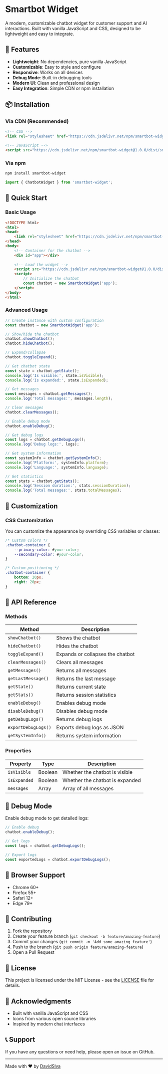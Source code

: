 # Smartbot Widget

A modern, customizable chatbot widget for customer support and AI interactions. Built with vanilla JavaScript and CSS, designed to be lightweight and easy to integrate.

## 🚀 Features

- **Lightweight**: No dependencies, pure vanilla JavaScript
- **Customizable**: Easy to style and configure
- **Responsive**: Works on all devices
- **Debug Mode**: Built-in debugging tools
- **Modern UI**: Clean and professional design
- **Easy Integration**: Simple CDN or npm installation

## 📦 Installation

### Via CDN (Recommended)

```html
<!-- CSS -->
<link rel="stylesheet" href="https://cdn.jsdelivr.net/npm/smartbot-widget@1.0.0/dist/smartbot.css">

<!-- JavaScript -->
<script src="https://cdn.jsdelivr.net/npm/smartbot-widget@1.0.0/dist/smartbot.umd.js"></script>
```

### Via npm

```bash
npm install smartbot-widget
```

```javascript
import { ChatbotWidget } from 'smartbot-widget';
```

## 🎯 Quick Start

### Basic Usage

```html
<!DOCTYPE html>
<html>
<head>
    <link rel="stylesheet" href="https://cdn.jsdelivr.net/npm/smartbot-widget@1.0.0/dist/smartbot.css">
</head>
<body>
    <!-- Container for the chatbot -->
    <div id="app"></div>
    
    <!-- Load the widget -->
    <script src="https://cdn.jsdelivr.net/npm/smartbot-widget@1.0.0/dist/smartbot.umd.js"></script>
    <script>
        // Initialize the chatbot
        const chatbot = new SmartbotWidget('app');
    </script>
</body>
</html>
```

### Advanced Usage

```javascript
// Create instance with custom configuration
const chatbot = new SmartbotWidget('app');

// Show/hide the chatbot
chatbot.showChatbot();
chatbot.hideChatbot();

// Expand/collapse
chatbot.toggleExpand();

// Get chatbot state
const state = chatbot.getState();
console.log('Is visible:', state.isVisible);
console.log('Is expanded:', state.isExpanded);

// Get messages
const messages = chatbot.getMessages();
console.log('Total messages:', messages.length);

// Clear messages
chatbot.clearMessages();

// Enable debug mode
chatbot.enableDebug();

// Get debug logs
const logs = chatbot.getDebugLogs();
console.log('Debug logs:', logs);

// Get system information
const systemInfo = chatbot.getSystemInfo();
console.log('Platform:', systemInfo.platform);
console.log('Language:', systemInfo.language);

// Get statistics
const stats = chatbot.getStats();
console.log('Session duration:', stats.sessionDuration);
console.log('Total messages:', stats.totalMessages);
```

## 🎨 Customization

### CSS Customization

You can customize the appearance by overriding CSS variables or classes:

```css
/* Custom colors */
.chatbot-container {
    --primary-color: #your-color;
    --secondary-color: #your-color;
}

/* Custom positioning */
.chatbot-container {
    bottom: 20px;
    right: 20px;
}
```

## 🔧 API Reference

### Methods

| Method | Description |
|--------|-------------|
| `showChatbot()` | Shows the chatbot |
| `hideChatbot()` | Hides the chatbot |
| `toggleExpand()` | Expands or collapses the chatbot |
| `clearMessages()` | Clears all messages |
| `getMessages()` | Returns all messages |
| `getLastMessage()` | Returns the last message |
| `getState()` | Returns current state |
| `getStats()` | Returns session statistics |
| `enableDebug()` | Enables debug mode |
| `disableDebug()` | Disables debug mode |
| `getDebugLogs()` | Returns debug logs |
| `exportDebugLogs()` | Exports debug logs as JSON |
| `getSystemInfo()` | Returns system information |

### Properties

| Property | Type | Description |
|----------|------|-------------|
| `isVisible` | Boolean | Whether the chatbot is visible |
| `isExpanded` | Boolean | Whether the chatbot is expanded |
| `messages` | Array | Array of all messages |

## 🐛 Debug Mode

Enable debug mode to get detailed logs:

```javascript
// Enable debug
chatbot.enableDebug();

// Get logs
const logs = chatbot.getDebugLogs();

// Export logs
const exportedLogs = chatbot.exportDebugLogs();
```

## 📱 Browser Support

- Chrome 60+
- Firefox 55+
- Safari 12+
- Edge 79+

## 🤝 Contributing

1. Fork the repository
2. Create your feature branch (`git checkout -b feature/amazing-feature`)
3. Commit your changes (`git commit -m 'Add some amazing feature'`)
4. Push to the branch (`git push origin feature/amazing-feature`)
5. Open a Pull Request

## 📄 License

This project is licensed under the MIT License - see the [LICENSE](LICENSE) file for details.

## 🙏 Acknowledgments

- Built with vanilla JavaScript and CSS
- Icons from various open source libraries
- Inspired by modern chat interfaces

## 📞 Support

If you have any questions or need help, please open an issue on GitHub.

---

Made with ❤️ by [DavidSlva](https://github.com/DavidSlva)


